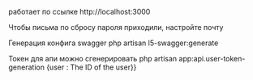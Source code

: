 работает по ссылке http://localhost:3000  

Чтобы письма по сбросу пароля приходили, настройте почту

Генерация конфига swagger
php artisan l5-swagger:generate

Токен для апи можно сгенерировать
php artisan app:api.user-token-generation {user : The ID of the user}}
